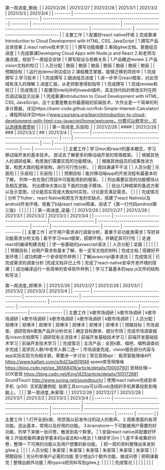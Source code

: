 第一周进度_鲍辰:
|          | 2021/2/26                                                    | 2021/2/27                                                    | 2021/2/28 | 2021/3/1                                     | 2021/3/2                                                     | 2021/3/3             | 2021/3/4                                |
| -------- | ------------------------------------------------------------ | ------------------------------------------------------------ | --------- | -------------------------------------------- | ------------------------------------------------------------ | -------------------- | --------------------------------------- |
| 主要工作 | 1.配置好react native环境 2.完成慕课Introduction to Cloud Development with HTML, CSS, JavaScript | 1.撰写产品总体效果 2.react native技术学习                    |           | 1.撰写功能摘要 2.审阅gitee文档，掌握组员进度 | 1.完成慕课Developing Cloud Apps with Node.js and React 2.和老师沟通进度，规划下一周组会安排 | 1.撰写假设与依赖关系 | 1.产品概述review 2.产品vision文档的校订 |
| 人员分配 | 鲍辰                                                         | 鲍辰                                                         | 鲍辰      | 鲍辰                                         | 鲍辰                                                         | 鲍辰                 | 鲍辰                                    |
| 预期目标 | 1.运行出demo测试成功 2.课程概念掌握，能够迁移到项目中        | 1.完成撰写 2.学习技术                                        |           | 1.完成撰写 2.跟进组员进度                    | 1.进一步学习react框架，对此领域有深入的理解 2.进度汇报，从老师那里得到指导 | 1.完成撰写           | 1.完成review和校订                      |
| 完成情况 | 1.配置完Intellij中的liveedit插件，其支持代码的修改实时在网页调试端显示出来 | 1.完成慕课Introduction to Cloud Development with HTML, CSS, JavaScript，这个主要是教会你最基础的前端技术，大作业是一个简单的利率计算器，详见https://kami-code.github.io/vftvk-Simple-Interest-Calculator/ ，课程网站详见https://www.coursera.org/learn/introduction-to-cloud-development-with-html-css-javacript/home/welcome，付费可以修学分，可以选择免费旁听 |           |                                              |                                                              |                      |                                         |
第一周进度_乐辰阳:
|          | 2021/2/26                                                    | #### | 2021/2/28                                                    | ###  | 2021/3/2                                                     | ##   | 2021/3/4       |
| -------- | ------------------------------------------------------------ | ---- | ------------------------------------------------------------ | ---- | ------------------------------------------------------------ | ---- | -------------- |
| 主要工作 | 学习mvc和react的基本概念，学习移动端开发的基本技术。       尝试去了解更多的移动端开发的常用框架。 |      | 根据其他人的调研成果，构思我们需要实现的功能模块。           |      | 根据其他组员的成果改进方案，构思大致的程序架构，进行可行性分析。 |      | 周四满课不干活 |
| 人员分配 | 乐辰阳                                                       |      | 乐辰阳                                                       |      | 乐辰阳                                                       |      |                |
| 预期目标 | 能对移动端app的开发流程有最基本的了解。     列举一些在我们项目中可能能用到的框架。 |      | 列出需要实现的功能模块以及相互逻辑。     列出模块大类以及下面的功能子模块。 |      | 给出几种框架的备选方案以及示意图，讨论能否实现或大致如何实现，讨论是否满足需求。 |      |                |
| 完成情况 | 分析了flutter，react Native和原生开发的优缺点，搭建了react Native以及android开发环境，观看了b站react native网课，阅读了《第一行代码android第三版》 |      |                                                              |      |                                                              |      |                |
第一周进度_梁晨:
|          | 2021/2/26                                    | 2021/2/27              | 2021/2/28                                   | 2021/3/1 | 2021/3/2                 | 2021/3/3 | 2021/3/4                   |
| -------- | :------------------------------------------- | ---------------------- | ------------------------------------------- | -------- | ------------------------ | -------- | -------------------------- |
| 主要工作 | 对于用户需求进行调查分析，着重于非功能类需求 | 写好非功能需求分析文档 | 着手学习react框架，搭建环境，并确定其可行性 |          | 走通react的编译构建流程  |          | 学一些基础的javascript语法 |
| 人员分配 | 梁晨                                         |                        |                                             |          |                          |          |                            |
| 预期目标 | 对用户需求有基本了解，有一定写文档的材料     | 完成文档               | 搭建好开发环境                              |          | 成功构建一个安卓软件样例 |          | 了解javascript基本语法             |
| 完成情况 | 已完成需求的调查分析                          |完成文档并已上传  |         完成了react-native安卓开发环境的搭建                |         |     成功编译运行一些简单的安卓软件样例    |          |     学习了最基本的app.js文件的结构和写法               |


第一周进度_郑博洋:
|          | 2021/2/26                                 | 2021/2/27                   | 2021/2/28                                                    | 2021/3/1                                                     | 2021/3/2                                                     | 2021/3/3             | 2021/3/4         |
| -------- | ----------------------------------------- | --------------------------- | ------------------------------------------------------------ | ------------------------------------------------------------ | ------------------------------------------------------------ | -------------------- | ---------------- |
| 主要工作 | k歌市场调研                               | k歌市场调研                 | k歌市场调研                                                  | k歌市场调研                                                  | k歌市场调研                                                  | k歌市场调研          | k歌市场调研      |
| 人员分配 | 郑博洋                                    | 郑博洋                      | 郑博洋                                                       | 郑博洋                                                       | 郑博洋                                                       | 郑博洋               | 郑博洋           |
| 预期目标 | 市场调查、调研现有k歌类产品并分析优劣     | 确定目标群体、细分市场      | 完成市场调查报告/vison文档撰写                               | 调研现有主流技术                                             | 前端开发基础技术学习                                         | 前端开发基础技术学习 | 前端开发技术学习 |
| 完成情况 | 主流产品：全民k歌、唱吧、唱鸭调查初步完成 | 高学历人群/中老年人群二选一 | 市场调查完成，vision报告部分内容与app实际实现方向相关联，需要进一步讨论 | 常见音频api：     拓灵智能降噪API https://www.kaifain.com/s/6d23ad5f9f48     speex库音频降噪  https://blog.csdn.net/qq_36568418/article/details/100007901     音频处理—SOX音效 https://blog.csdn.net/King1425/article/details/100172681     SoundTouch http://www.surina.net/soundtouch/ | 使用react  native完成安卓手机（p30）实机配置例程.     投屏工具scrcpy可以将usb连结的手机屏幕投影到电脑上。 |                      |                  |
第一周进度_朱家琛:
|          | 2021/2/26                                                    | 2021/2/27                                                    | 2021/2/28      | 2021/3/1                                                     | 2021/3/2                        | 2021/3/3 | 2021/3/4 |
| -------- | ------------------------------------------------------------ | ------------------------------------------------------------ | -------------- | ------------------------------------------------------------ | ------------------------------- | -------- | -------- |
| 主要工作 | 1.打开全民k歌，欣赏我以前发布过的动人的歌声。     2.观察里面的各项功能。选出基本，常用以及好用的功能。     3.brainstorm一下可能被用户需要的好功能，列举下来做一张问卷，散发到各个群里。 | 1.安装react native并配置好环境     2.开始观看网课自学基本的js语法和rn用法 | 1.继续学习rn   | 1.差不多收集好问卷，整理一下可用的功能以及用户想要的新功能。 | 把一周的资料整理出来发到gitee上 |          |          |
| 人员分配 | 朱家琛                                                       | 朱家琛                                                       | 朱家琛         | 朱家琛                                                       | 朱家琛                          | 朱家琛   |          |
| 预期目标 | 充分列举用户必需的功能     至少想出5个额外功能，做成问卷     | 把网课看完                                                   | 整理出额外功能 | 用typora把资料写到gitee上                                    |                                 |          |          |
| 完成情况 |                                                              |                                                              |                |                                                              |                                 |          |          |
